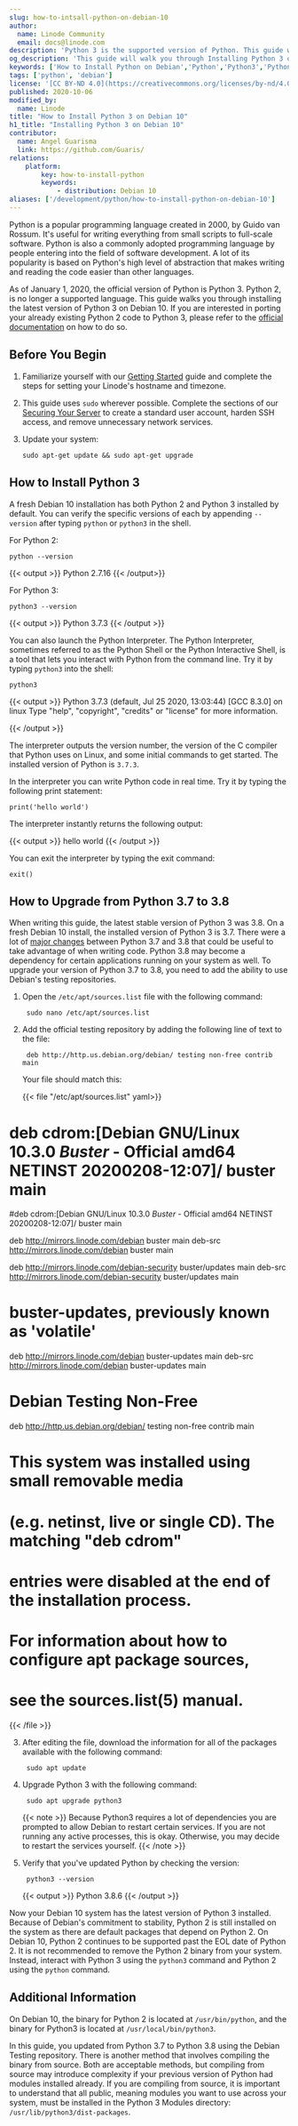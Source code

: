 ```yaml
---
slug: how-to-intsall-python-on-debian-10
author:
  name: Linode Community
  email: docs@linode.com
description: 'Python 3 is the supported version of Python. This guide will show you how to verify the Python 3 installation on Debian 10, how to upgrade Python from 3.7 to 3.8, and how to locate the individual binaries for each installation'
og_description: 'This guide will walk you through Installing Python 3 on Debian 10'
keywords: ['How to Install Python on Debian','Python','Python3','Python 2 end of life']
tags: ['python', 'debian']
license: '[CC BY-ND 4.0](https://creativecommons.org/licenses/by-nd/4.0)'
published: 2020-10-06
modified_by:
  name: Linode
title: "How to Install Python 3 on Debian 10"
h1_title: "Installing Python 3 on Debian 10"
contributor:
  name: Angel Guarisma
  link: https://github.com/Guaris/
relations:
    platform:
        key: how-to-install-python
        keywords:
            - distribution: Debian 10
aliases: ['/development/python/how-to-install-python-on-debian-10']
---
```


Python is a popular programming language created in 2000, by Guido van Rossum. It's useful for writing everything from small scripts to full-scale software. Python is also a commonly adopted programming language by people entering into the field of software development. A lot of its popularity is based on Python's high level of abstraction that makes writing and reading the code easier than other languages.

As of January 1, 2020, the official version of Python is Python 3. Python 2, is no longer a supported language. This guide walks you through installing the latest version of Python 3 on Debian 10. If you are interested in porting your already existing Python 2 code to Python 3, please refer to the [official documentation](https://docs.python.org/3/howto/pyporting.html) on how to do so.

## Before You Begin

1.  Familiarize yourself with our [Getting Started](/docs/getting-started/) guide and complete the steps for setting your Linode's hostname and timezone.

2.  This guide uses `sudo` wherever possible. Complete the sections of our [Securing Your Server](/docs/security/securing-your-server/) to create a standard user account, harden SSH access, and remove unnecessary network services.

3.  Update your system:

        sudo apt-get update && sudo apt-get upgrade

## How to Install Python 3

A fresh Debian 10 installation has both Python 2 and Python 3 installed by default. You can verify the specific versions of each by appending `--version` after typing `python` or `python3` in the shell.

For Python 2:

    python --version

{{< output >}}
Python 2.7.16
{{< /output>}}

For Python 3:

    python3 --version

{{< output >}}
Python 3.7.3
{{< /output >}}

You can also launch the Python Interpreter. The Python Interpreter, sometimes referred to as the Python Shell or the Python Interactive Shell, is a tool that lets you interact with Python from the command line. Try it by typing `python3` into the shell:

    python3

{{< output >}}
Python 3.7.3 (default, Jul 25 2020, 13:03:44)
[GCC 8.3.0] on linux
Type "help", "copyright", "credits" or "license" for more information.
>>>
{{< /output >}}

The interpreter outputs the version number, the version of the C compiler that Python uses on Linux, and some initial commands to get started. The installed version of Python is `3.7.3`.

In the interpreter you can write Python code in real time. Try it by typing the following print statement:

    print('hello world')

The interpreter instantly returns the following output:

{{< output >}}
hello world
{{< /output >}}

You can exit the interpreter by typing the exit command:

    exit()

## How to Upgrade from Python 3.7 to 3.8

When writing this guide, the latest stable version of Python 3 was 3.8. On a fresh Debian 10 install, the installed version of Python 3 is 3.7. There were a lot of [major changes](https://docs.python.org/3/whatsnew/3.8.html) between Python 3.7 and 3.8 that could be useful to take advantage of when writing code. Python 3.8 may become a dependency for certain applications running on your system as well. To upgrade your version of Python 3.7 to 3.8, you need to add the ability to use Debian's testing repositories.

1. Open the `/etc/apt/sources.list` file with the following command:

        sudo nano /etc/apt/sources.list

2. Add the official testing repository by adding the following line of text to the file:

        deb http://http.us.debian.org/debian/ testing non-free contrib main


    Your file should match this:


    {{< file "/etc/apt/sources.list" yaml>}}

# deb cdrom:[Debian GNU/Linux 10.3.0 _Buster_ - Official amd64 NETINST 20200208-12:07]/ buster main

#deb cdrom:[Debian GNU/Linux 10.3.0 _Buster_ - Official amd64 NETINST 20200208-12:07]/ buster main

deb http://mirrors.linode.com/debian buster main
deb-src http://mirrors.linode.com/debian buster main

deb http://mirrors.linode.com/debian-security buster/updates main
deb-src http://mirrors.linode.com/debian-security buster/updates main

# buster-updates, previously known as 'volatile'
deb http://mirrors.linode.com/debian buster-updates main
deb-src http://mirrors.linode.com/debian buster-updates main

# Debian Testing Non-Free

deb http://http.us.debian.org/debian/ testing non-free contrib main

# This system was installed using small removable media
# (e.g. netinst, live or single CD). The matching "deb cdrom"
# entries were disabled at the end of the installation process.
# For information about how to configure apt package sources,
# see the sources.list(5) manual.
{{< /file >}}

3. After editing the file, download the information for all of the packages available with the following command:

        sudo apt update

4. Upgrade Python 3 with the following command:

        sudo apt upgrade python3

    {{< note >}}
   Because Python3 requires a lot of dependencies you are prompted to allow Debian to restart certain services. If you are not running any active processes, this is okay. Otherwise, you may decide to restart the services yourself.
   {{< /note >}}

5. Verify that you've updated Python by checking the version:

        python3 --version

    {{< output >}}
Python 3.8.6
{{< /output >}}

Now your Debian 10 system has the latest version of Python 3 installed. Because of Debian's commitment to stability, Python 2 is still installed on the system as there are default packages that depend on Python 2. On Debian 10, Python 2 continues to be supported past the EOL date of Python 2. It is not recommended to remove the Python 2 binary from your system. Instead, interact with Python 3 using the `python3` command and Python 2 using the `python` command.

## Additional Information

On Debian 10, the binary for Python 2 is located at `/usr/bin/python`, and the binary for Python3 is located at `/usr/local/bin/python3`.

In this guide, you updated from Python 3.7 to Python 3.8 using the Debian Testing repository. There is another method that involves compiling the binary from source. Both are acceptable methods, but compiling from source may introduce complexity if your previous version of Python had modules installed already. If you are compiling from source, it is important to understand that all public, meaning modules you want to use across your system, must be installed in the Python 3 Modules directory: `/usr/lib/python3/dist-packages`.
